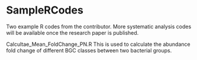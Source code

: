 # SampleRCodes
Two example R codes from the contributor. More systematic analysis codes will be available once the research paper is published.

Calcultae_Mean_FoldChange_PN.R
This is used to calculate the abundance fold change of different BGC classes between two bacterial groups.


